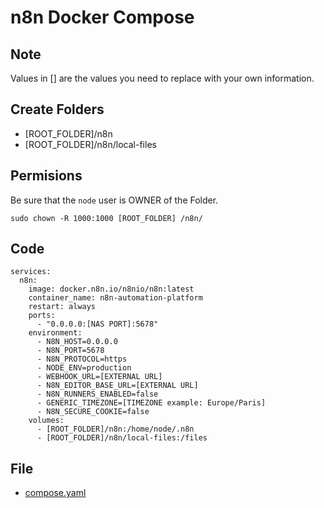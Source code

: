 # n8n Docker Compose

## Note
Values in [] are the values you need to replace with your own information.

## Create Folders
- [ROOT_FOLDER]/n8n
- [ROOT_FOLDER]/n8n/local-files

## Permisions
Be sure that the `node` user is OWNER of the Folder. 

`sudo chown -R 1000:1000 [ROOT_FOLDER] /n8n/`


## Code

```
services:
  n8n:
    image: docker.n8n.io/n8nio/n8n:latest
    container_name: n8n-automation-platform
    restart: always
    ports:
      - "0.0.0.0:[NAS PORT]:5678"
    environment:
      - N8N_HOST=0.0.0.0
      - N8N_PORT=5678
      - N8N_PROTOCOL=https
      - NODE_ENV=production
      - WEBHOOK_URL=[EXTERNAL URL]
      - N8N_EDITOR_BASE_URL=[EXTERNAL URL]
      - N8N_RUNNERS_ENABLED=false
      - GENERIC_TIMEZONE=[TIMEZONE example: Europe/Paris]
      - N8N_SECURE_COOKIE=false
    volumes:
      - [ROOT_FOLDER]/n8n:/home/node/.n8n
      - [ROOT_FOLDER]/n8n/local-files:/files
```
## File
- [compose.yaml](./compose.yaml)